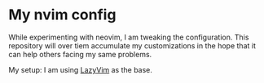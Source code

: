 # My nvim config

While experimenting with neovim, I am tweaking the configuration. This repository will over tiem accumulate my customizations in the hope that it can help others facing my same problems.

My setup: I am using [LazyVim](https://www.lazyvim.org/) as the base.
